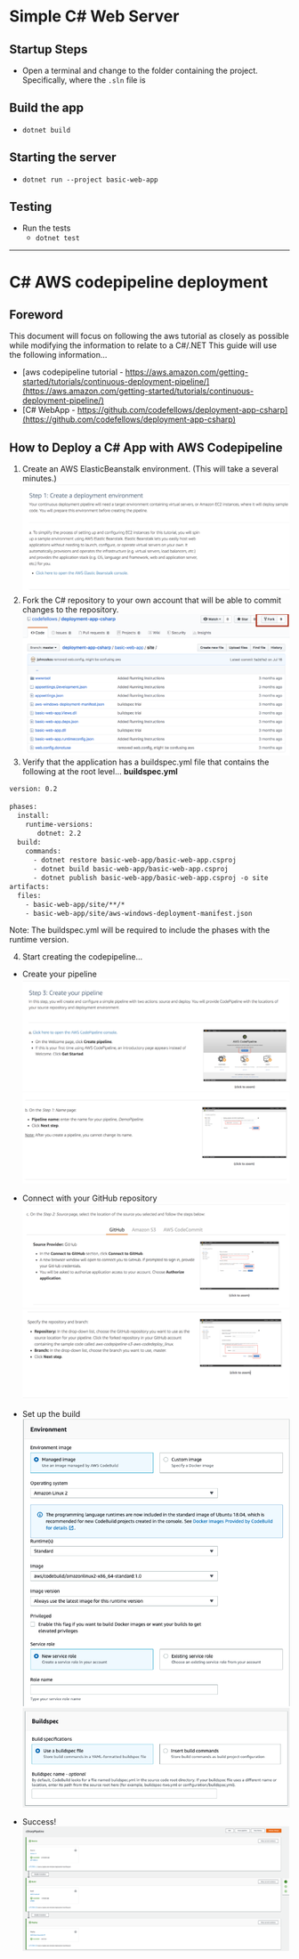 # Simple C# Web Server

## Startup Steps
- Open a terminal and change to the folder containing the project. Specifically, where the `.sln` file is

## Build the app
- `dotnet build`

## Starting the server
- `dotnet run --project basic-web-app`

## Testing
- Run the tests
  - `dotnet test`

___________

# C# AWS codepipeline deployment
## Foreword
This document will focus on following the aws tutorial as closely as possible while modifying the information to relate to a C#/.NET 
This guide will use the following information...
- [aws codepipeline tutorial - https://aws.amazon.com/getting-started/tutorials/continuous-deployment-pipeline/](https://aws.amazon.com/getting-started/tutorials/continuous-deployment-pipeline/)
- [C# WebApp - https://github.com/codefellows/deployment-app-csharp](https://github.com/codefellows/deployment-app-csharp)
## How to Deploy a C# App with AWS Codepipeline
1. Create an AWS ElasticBeanstalk environment. (This will take a several minutes.) 
![envStep1 HERE](/assets/envStep1.png)
2. Fork the C# repository to your own account that will be able to commit changes to the repository.
![PictureOfForking HERE](/assets/forkImg.png)
3. Verify that the application has a buildspec.yml file that contains the following at the root level...
**buildspec.yml**
```
version: 0.2

phases:
  install:
    runtime-versions:
       dotnet: 2.2
  build:
    commands:
      - dotnet restore basic-web-app/basic-web-app.csproj
      - dotnet build basic-web-app/basic-web-app.csproj
      - dotnet publish basic-web-app/basic-web-app.csproj -o site
artifacts:
  files:
    - basic-web-app/site/**/*
    - basic-web-app/site/aws-windows-deployment-manifest.json
```
Note: The buildspec.yml will be required to include the phases with the runtime version.

4. Start creating the codepipeline... 
  * Create your pipeline
  ![Start series of instructions here](/assets/pipelinestep3.png)
  ![step 3b](/assets/pipeline3b.png)
  * Connect with your GitHub repository
  ![step 3c](/assets/pipeline3c.png)
  ![step 3c-2](/assets/pipeline3c-2.png)

  * Set up the build
  ![settings](/assets/build-settings.png)
  ![yml](/assets/build-config.png)

  * Success!
  ![success](/assets/pipeline-success.png)



